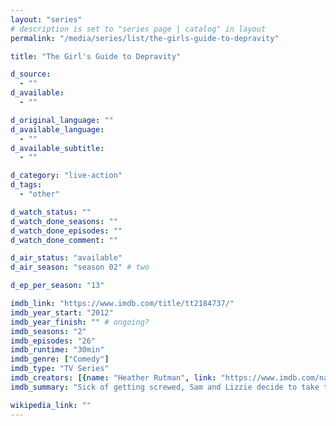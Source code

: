 ```yaml
---
layout: "series"
# description is set to "series page | catalog" in layout
permalink: "/media/series/list/the-girls-guide-to-depravity"

title: "The Girl's Guide to Depravity"

d_source:
  - ""
d_available:
  - ""

d_original_language: ""
d_available_language:
  - ""
d_available_subtitle:
  - ""

d_category: "live-action"
d_tags:
  - "other"

d_watch_status: ""
d_watch_done_seasons: ""
d_watch_done_episodes: ""
d_watch_done_comment: ""

d_air_status: "available"
d_air_season: "season 02" # two

d_ep_per_season: "13"

imdb_link: "https://www.imdb.com/title/tt2184737/"
imdb_year_start: "2012"
imdb_year_finish: "" # ongoing?
imdb_seasons: "2"
imdb_episodes: "26"
imdb_runtime: "30min"
imdb_genre: ["Comedy"]
imdb_type: "TV Series"
imdb_creators: [{name: "Heather Rutman", link: "https://www.imdb.com/name/nm1196241/"}]
imdb_summary: "Sick of getting screwed, Sam and Lizzie decide to take their dating life into their own hands, following the rules they find in \"The Girl's Guide to Depravity\". Not just your average single girl's handbook, the girls take on Chicago well-armed to navigate life between bar stools and bed sheets. Rule #17: Don't cry, make him cry. Rule #12: The best way to get over a guy is to get underneath another guy. And rule #9: Always be the bigger bitch. Everything a girl needs to stay protected against finding love. But what about when love finds you?"

wikipedia_link: ""
---
```

